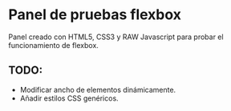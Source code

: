 # Panel de pruebas flexbox
Panel creado con HTML5, CSS3 y RAW Javascript para probar el funcionamiento de flexbox.

## TODO:
  * Modificar ancho de elementos dinámicamente.
  * Añadir estilos CSS genéricos.